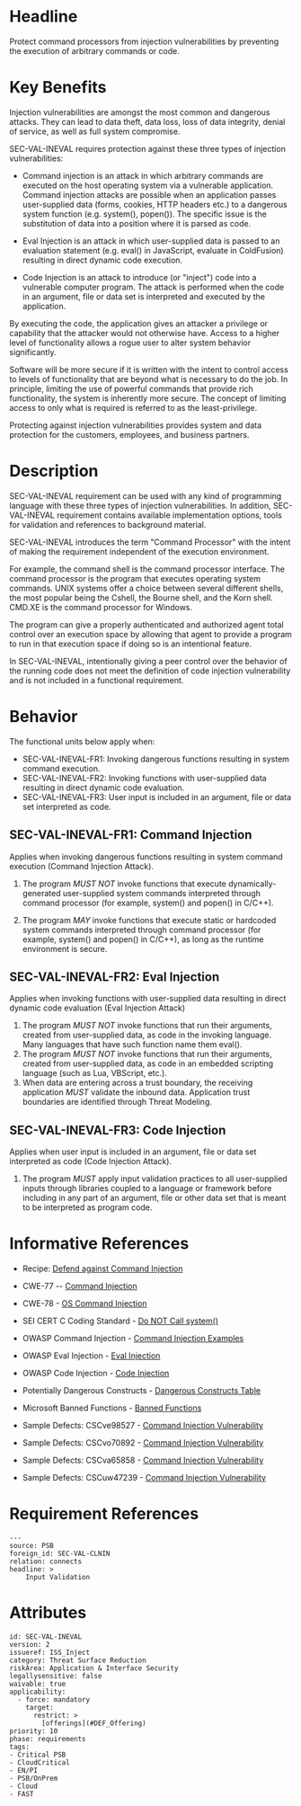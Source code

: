 # Headline

Protect command processors from injection vulnerabilities by preventing the execution of arbitrary commands or code.

# Key Benefits

Injection vulnerabilities are amongst the most common and dangerous attacks.  They can lead to data theft, data loss, loss of data integrity, denial of service, as well as full system compromise.

SEC-VAL-INEVAL requires protection against these three types of injection vulnerabilities:

* Command injection is an attack in which arbitrary commands are executed on the host operating system via a vulnerable application. Command injection attacks are possible when an application passes user-supplied data (forms, cookies, HTTP headers etc.) to a dangerous system function (e.g. system(), popen()). The specific issue is the substitution of data into a position where it is parsed as code.

* Eval Injection is an attack in which user-supplied data is passed to an evaluation statement (e.g. eval() in JavaScript, evaluate in ColdFusion) resulting in direct dynamic code execution.

* Code Injection is an attack to introduce (or "inject") code into a vulnerable computer program. The attack is performed when the code in an argument, file or data set is interpreted and executed by the application.

By executing the code, the application gives an attacker a privilege or capability that the attacker would not otherwise have. Access to a higher level of functionality allows a rogue user to alter system behavior significantly.

Software will be more secure if it is written with the intent to control access to levels of functionality that are beyond what is necessary to do the job. In principle, limiting the use of powerful commands that provide rich functionality, the system is inherently more secure. The concept of limiting access to only what is required is referred to as the least-privilege.

Protecting against injection vulnerabilities provides system and data protection for the customers, employees, and business partners.

# Description

SEC-VAL-INEVAL requirement can be used with any kind of programming language with these three types of injection vulnerabilities. In addition, SEC-VAL-INEVAL requirement contains available implementation options, tools for validation and references to background material.

SEC-VAL-INEVAL introduces the term "Command Processor" with the intent of making the requirement independent of the execution environment.

For example, the command shell is the command processor interface. The command processor is the program that executes operating system commands. UNIX systems offer a choice between several different shells, the most popular being the Cshell, the Bourne shell, and the Korn shell. CMD.XE is the command processor for Windows.

The program can give a properly authenticated and authorized agent total control over an execution space by allowing that agent to provide a program to run in that execution space if doing so is an intentional feature.

In SEC-VAL-INEVAL, intentionally giving a peer control over the behavior of the running code does not meet the definition of code injection vulnerability and is not included in a functional requirement.

# Behavior

The functional units below apply when:

* SEC-VAL-INEVAL-FR1: Invoking dangerous functions resulting in system command execution.
* SEC-VAL-INEVAL-FR2: Invoking functions with user-supplied data resulting in direct dynamic code evaluation.
* SEC-VAL-INEVAL-FR3: User input is included in an argument, file or data set interpreted as code.

## SEC-VAL-INEVAL-FR1:  Command Injection

Applies when invoking dangerous functions resulting in system command execution (Command Injection Attack).

1. The program _MUST NOT_ invoke functions that execute dynamically-generated user-supplied system commands interpreted through command processor (for example, system() and popen() in C/C++).

1. The program _MAY_ invoke functions that execute static or hardcoded system commands interpreted through command processor (for example, system() and popen() in C/C++), as long as the runtime environment is secure.

## SEC-VAL-INEVAL-FR2:  Eval Injection

Applies when invoking functions with user-supplied data resulting in direct dynamic code evaluation (Eval Injection Attack)

1. The program _MUST NOT_ invoke functions that run their arguments, created from user-supplied data, as code in the invoking language. Many languages that have such function name them eval().
1. The program _MUST NOT_ invoke functions that run their arguments, created from user-supplied data, as code in an embedded scripting language (such as Lua, VBScript, etc.).
1. When data are entering across a trust boundary, the receiving application _MUST_ validate the inbound data. Application trust boundaries are identified through Threat Modeling.

## SEC-VAL-INEVAL-FR3:  Code Injection

Applies when user input is included in an argument, file or data set interpreted as code (Code Injection Attack).

1. The program _MUST_ apply input validation practices to all user-supplied inputs through libraries coupled to a language or framework before including in any part of an argument, file or other data set that is meant to be interpreted as program code.

# Informative References
* Recipe: [Defend against Command Injection](https://cisco.sharepoint.com/Sites/CiscoProductSecurityCookbook/SitePages/Defend%20Against%20Command%20Injection.aspx)
* CWE-77 -- [Command Injection](https://cwe.mitre.org/data/definitions/77.html)
* CWE-78 - [OS Command Injection](https://cwe.mitre.org/data/definitions/78)
* SEI CERT C Coding Standard - [Do NOT Call system()](https://wiki.sei.cmu.edu/confluence/pages/viewpage.action?pageId=87152177)
* OWASP Command Injection - [Command Injection Examples](https://owasp.org/www-community/attacks/Command_Injection)
* OWASP Eval Injection - [Eval Injection](https://owasp.org/www-community/attacks/Direct_Dynamic_Code_Evaluation_Eval%20Injection)
* OWASP Code Injection - [Code Injection](https://owasp.org/www-community/attacks/Code_Injection)
* Potentially Dangerous Constructs - [Dangerous Constructs Table](https://cisco.box.com/s/85xq9a9i4k7ag17zpo0yf6jhu0cw3y4i)
* Microsoft Banned Functions - [Banned Functions](https://cisco.box.com/s/j9tou4pg9uik1rtg869qngywgt7u9pi1)

* Sample Defects: CSCve98527 - [Command Injection Vulnerability](https://cdetsng.cisco.com/webui/#view=CSCve98527)
* Sample Defects: CSCvo70892 - [Command Injection Vulnerability](https://cdetsng.cisco.com/webui/#view=CSCvo70892)
* Sample Defects: CSCva65858 - [Command Injection Vulnerability](https://cdetsng.cisco.com/webui/#view=CSCva65858)
* Sample Defects: CSCuw47239 - [Command Injection Vulnerability](https://cdetsng.cisco.com/webui/#view=CSCuw47239)

# Requirement References

    ---
    source: PSB
    foreign_id: SEC-VAL-CLNIN
    relation: connects
    headline: >
        Input Validation

# Attributes

    id: SEC-VAL-INEVAL
    version: 2
    issueref: ISS_Inject
    category: Threat Surface Reduction
    riskArea: Application & Interface Security
    legallysensitive: false
    waivable: true
    applicability:
      - force: mandatory
        target:
          restrict: >
            [offerings](#DEF_Offering)
    priority: 10
    phase: requirements
    tags:
    - Critical PSB
    - CloudCritical
    - EN/PI
    - PSB/OnPrem
    - Cloud
    - FAST

